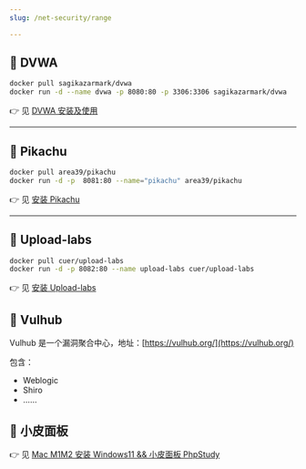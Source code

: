 ```yaml
---
slug: /net-security/range

---
```


## 🎯 **DVWA**

```bash
docker pull sagikazarmark/dvwa
docker run -d --name dvwa -p 8080:80 -p 3306:3306 sagikazarmark/dvwa
```

👉 见 [DVWA 安装及使用](https://wukaipeng.com/technique/net-security/02/05)

---

## 🎯 **Pikachu**

```bash
docker pull area39/pikachu
docker run -d -p  8081:80 --name="pikachu" area39/pikachu
```

👉 见 [安装 Pikachu](https://wukaipeng.com/technique/net-security/06/01#%E5%AE%BD%E5%AD%97%E8%8A%82%E6%B3%A8%E5%85%A5)

---

## 🎯 **Upload-labs**

```bash
docker pull cuer/upload-labs
docker run -d -p 8082:80 --name upload-labs cuer/upload-labs
```

👉 见 [安装 Upload-labs](https://wukaipeng.com/technique/net-security/08/01#%E6%A6%82%E5%BF%B5)

## 🎯 Vulhub

Vulhub 是一个漏洞聚合中心，地址：[https://vulhub.org/](https://vulhub.org/)

包含：

- Weblogic
- Shiro
- ……


## 🎯 小皮面板

👉 见 [Mac M1M2 安装 Windows11 && 小皮面板 PhpStudy
](https://wukaipeng.com/technique/net-security/08/02)























